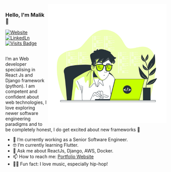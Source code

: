 ﻿<img align="right" src="https://github.com/MalikBagwala/MalikBagwala/blob/master/hero.jpg" alt="Illustration of Dev Malik at work" width=370px height=auto/>

### Hello, I'm Malik 👋

[![Website](https://img.shields.io/badge/maalik.dev-UP-green?logo=link&style=for-the-badge)](https://maalik.dev)
[![LinkedLn](https://img.shields.io/badge/linkedin-%230077B5.svg?&style=for-the-badge&logo=linkedin&logoColor=white)](https://www.linkedin.com/in/malik-bagwala-b989b5185/)
[![Visits Badge](https://badges.pufler.dev/visits/MalikBagwala/MalikBagwala?style=for-the-badge)](https://github.com/MalikBagwala/MalikBagwala)
<br><br>

I’m an Web developer specialising in React Js and Django framework (python). I am competent and confident about web technologies, I love exploring newer software engineering paradigms and to be completely honest, I do get excited about new frameworks 🤣

- 📱 I’m currently working as a Senior Software Engineer.
- 🤓 I’m currently learning Flutter.
- 💬 Ask me about ReactJs, Django, AWS, Docker.
- 📫 How to reach me: [Portfolio Website](https://maalik.dev/)
- 🧑‍🎤 Fun fact: I love music, especially hip-hop!
